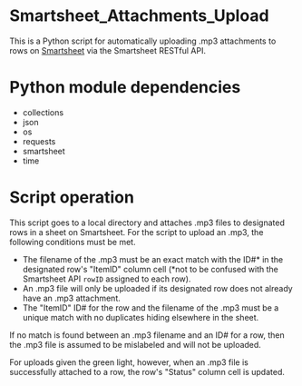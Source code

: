 # Smartsheet_Attachments_Upload

This is a Python script for automatically uploading .mp3 attachments to rows on [Smartsheet](https://smartsheet.com) via the Smartsheet RESTful API.

# Python module dependencies

- collections
- json
- os
- requests
- smartsheet
- time

# Script operation

This script goes to a local directory and attaches .mp3 files to designated rows in a sheet on Smartsheet. For the script to upload an .mp3, the following conditions must be met.

- The filename of the .mp3 must be an exact match with the ID#* in the designated row's "ItemID" column cell (*not to be confused with the Smartsheet API `rowID` assigned to each row).
- An .mp3 file will only be uploaded if its designated row does not already have an .mp3 attachment.
- The "ItemID" ID# for the row and the filename of the .mp3 must be a unique match with no duplicates hiding elsewhere in the sheet.

If no match is found between an .mp3 filename and an ID# for a row, then the .mp3 file is assumed to be mislabeled and will not be uploaded.

For uploads given the green light, however, when an .mp3 file is successfully attached to a row, the row's "Status" column cell is updated. 
